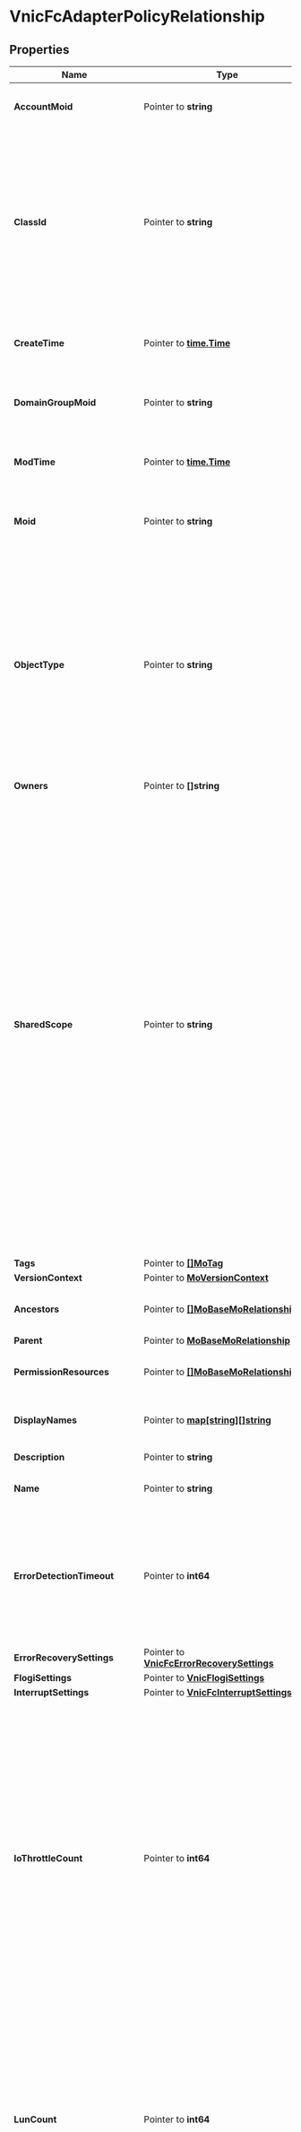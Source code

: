 # VnicFcAdapterPolicyRelationship

## Properties

Name | Type | Description | Notes
------------ | ------------- | ------------- | -------------
**AccountMoid** | Pointer to **string** | The Account ID for this managed object. | [optional] [readonly] 
**ClassId** | Pointer to **string** | The concrete type of this complex type. Its value must be the same as the &#39;objectType&#39; property. The OpenAPI document references this property as a discriminator value. | [readonly] 
**CreateTime** | Pointer to [**time.Time**](time.Time.md) | The time when this managed object was created. | [optional] [readonly] 
**DomainGroupMoid** | Pointer to **string** | The DomainGroup ID for this managed object. | [optional] [readonly] 
**ModTime** | Pointer to [**time.Time**](time.Time.md) | The time when this managed object was last modified. | [optional] [readonly] 
**Moid** | Pointer to **string** | The unique identifier of this Managed Object instance. | [optional] 
**ObjectType** | Pointer to **string** | The fully-qualified type of this managed object, i.e. the class name. This property is optional. The ObjectType is implied from the URL path. If specified, the value of objectType must match the class name specified in the URL path. | [readonly] 
**Owners** | Pointer to **[]string** |  | [optional] 
**SharedScope** | Pointer to **string** | Intersight provides pre-built workflows, tasks and policies to end users through global catalogs. Objects that are made available through global catalogs are said to have a &#39;shared&#39; ownership. Shared objects are either made globally available to all end users or restricted to end users based on their license entitlement. Users can use this property to differentiate the scope (global or a specific license tier) to which a shared MO belongs. | [optional] [readonly] 
**Tags** | Pointer to [**[]MoTag**](mo.Tag.md) |  | [optional] 
**VersionContext** | Pointer to [**MoVersionContext**](mo.VersionContext.md) |  | [optional] 
**Ancestors** | Pointer to [**[]MoBaseMoRelationship**](mo.BaseMo.Relationship.md) | An array of relationships to moBaseMo resources. | [optional] [readonly] 
**Parent** | Pointer to [**MoBaseMoRelationship**](mo.BaseMo.Relationship.md) |  | [optional] 
**PermissionResources** | Pointer to [**[]MoBaseMoRelationship**](mo.BaseMo.Relationship.md) | An array of relationships to moBaseMo resources. | [optional] [readonly] 
**DisplayNames** | Pointer to [**map[string][]string**](array.md) | a map of display names for a resource. | [optional] [readonly] 
**Description** | Pointer to **string** | Description of the policy. | [optional] 
**Name** | Pointer to **string** | Name of the concrete policy. | [optional] 
**ErrorDetectionTimeout** | Pointer to **int64** | Error Detection Timeout, also referred to as EDTOV, is the number of milliseconds to wait before the system assumes that an error has occurred. | [optional] 
**ErrorRecoverySettings** | Pointer to [**VnicFcErrorRecoverySettings**](vnic.FcErrorRecoverySettings.md) |  | [optional] 
**FlogiSettings** | Pointer to [**VnicFlogiSettings**](vnic.FlogiSettings.md) |  | [optional] 
**InterruptSettings** | Pointer to [**VnicFcInterruptSettings**](vnic.FcInterruptSettings.md) |  | [optional] 
**IoThrottleCount** | Pointer to **int64** | The maximum number of data or control I/O operations that can be pending for the virtual interface at one time. If this value is exceeded, the additional I/O operations wait in the queue until the number of pending I/O operations decreases and the additional operations can be processed. | [optional] 
**LunCount** | Pointer to **int64** | The maximum number of LUNs that the Fibre Channel driver will export or show. The maximum number of LUNs is usually controlled by the operating system running on the server. | [optional] 
**LunQueueDepth** | Pointer to **int64** | The number of commands that the HBA can send and receive in a single transmission per LUN. | [optional] 
**PlogiSettings** | Pointer to [**VnicPlogiSettings**](vnic.PlogiSettings.md) |  | [optional] 
**ResourceAllocationTimeout** | Pointer to **int64** | Resource Allocation Timeout, also referred to as RATOV, is the number of milliseconds to wait before the system assumes that a resource cannot be properly allocated. | [optional] 
**RxQueueSettings** | Pointer to [**VnicFcQueueSettings**](vnic.FcQueueSettings.md) |  | [optional] 
**ScsiQueueSettings** | Pointer to [**VnicScsiQueueSettings**](vnic.ScsiQueueSettings.md) |  | [optional] 
**TxQueueSettings** | Pointer to [**VnicFcQueueSettings**](vnic.FcQueueSettings.md) |  | [optional] 
**Organization** | Pointer to [**OrganizationOrganizationRelationship**](organization.Organization.Relationship.md) |  | [optional] 

## Methods

### NewVnicFcAdapterPolicyRelationship

`func NewVnicFcAdapterPolicyRelationship(classId string, objectType string, ) *VnicFcAdapterPolicyRelationship`

NewVnicFcAdapterPolicyRelationship instantiates a new VnicFcAdapterPolicyRelationship object
This constructor will assign default values to properties that have it defined,
and makes sure properties required by API are set, but the set of arguments
will change when the set of required properties is changed

### NewVnicFcAdapterPolicyRelationshipWithDefaults

`func NewVnicFcAdapterPolicyRelationshipWithDefaults() *VnicFcAdapterPolicyRelationship`

NewVnicFcAdapterPolicyRelationshipWithDefaults instantiates a new VnicFcAdapterPolicyRelationship object
This constructor will only assign default values to properties that have it defined,
but it doesn't guarantee that properties required by API are set

### GetAccountMoid

`func (o *VnicFcAdapterPolicyRelationship) GetAccountMoid() string`

GetAccountMoid returns the AccountMoid field if non-nil, zero value otherwise.

### GetAccountMoidOk

`func (o *VnicFcAdapterPolicyRelationship) GetAccountMoidOk() (*string, bool)`

GetAccountMoidOk returns a tuple with the AccountMoid field if it's non-nil, zero value otherwise
and a boolean to check if the value has been set.

### SetAccountMoid

`func (o *VnicFcAdapterPolicyRelationship) SetAccountMoid(v string)`

SetAccountMoid sets AccountMoid field to given value.

### HasAccountMoid

`func (o *VnicFcAdapterPolicyRelationship) HasAccountMoid() bool`

HasAccountMoid returns a boolean if a field has been set.

### GetClassId

`func (o *VnicFcAdapterPolicyRelationship) GetClassId() string`

GetClassId returns the ClassId field if non-nil, zero value otherwise.

### GetClassIdOk

`func (o *VnicFcAdapterPolicyRelationship) GetClassIdOk() (*string, bool)`

GetClassIdOk returns a tuple with the ClassId field if it's non-nil, zero value otherwise
and a boolean to check if the value has been set.

### SetClassId

`func (o *VnicFcAdapterPolicyRelationship) SetClassId(v string)`

SetClassId sets ClassId field to given value.


### GetCreateTime

`func (o *VnicFcAdapterPolicyRelationship) GetCreateTime() time.Time`

GetCreateTime returns the CreateTime field if non-nil, zero value otherwise.

### GetCreateTimeOk

`func (o *VnicFcAdapterPolicyRelationship) GetCreateTimeOk() (*time.Time, bool)`

GetCreateTimeOk returns a tuple with the CreateTime field if it's non-nil, zero value otherwise
and a boolean to check if the value has been set.

### SetCreateTime

`func (o *VnicFcAdapterPolicyRelationship) SetCreateTime(v time.Time)`

SetCreateTime sets CreateTime field to given value.

### HasCreateTime

`func (o *VnicFcAdapterPolicyRelationship) HasCreateTime() bool`

HasCreateTime returns a boolean if a field has been set.

### GetDomainGroupMoid

`func (o *VnicFcAdapterPolicyRelationship) GetDomainGroupMoid() string`

GetDomainGroupMoid returns the DomainGroupMoid field if non-nil, zero value otherwise.

### GetDomainGroupMoidOk

`func (o *VnicFcAdapterPolicyRelationship) GetDomainGroupMoidOk() (*string, bool)`

GetDomainGroupMoidOk returns a tuple with the DomainGroupMoid field if it's non-nil, zero value otherwise
and a boolean to check if the value has been set.

### SetDomainGroupMoid

`func (o *VnicFcAdapterPolicyRelationship) SetDomainGroupMoid(v string)`

SetDomainGroupMoid sets DomainGroupMoid field to given value.

### HasDomainGroupMoid

`func (o *VnicFcAdapterPolicyRelationship) HasDomainGroupMoid() bool`

HasDomainGroupMoid returns a boolean if a field has been set.

### GetModTime

`func (o *VnicFcAdapterPolicyRelationship) GetModTime() time.Time`

GetModTime returns the ModTime field if non-nil, zero value otherwise.

### GetModTimeOk

`func (o *VnicFcAdapterPolicyRelationship) GetModTimeOk() (*time.Time, bool)`

GetModTimeOk returns a tuple with the ModTime field if it's non-nil, zero value otherwise
and a boolean to check if the value has been set.

### SetModTime

`func (o *VnicFcAdapterPolicyRelationship) SetModTime(v time.Time)`

SetModTime sets ModTime field to given value.

### HasModTime

`func (o *VnicFcAdapterPolicyRelationship) HasModTime() bool`

HasModTime returns a boolean if a field has been set.

### GetMoid

`func (o *VnicFcAdapterPolicyRelationship) GetMoid() string`

GetMoid returns the Moid field if non-nil, zero value otherwise.

### GetMoidOk

`func (o *VnicFcAdapterPolicyRelationship) GetMoidOk() (*string, bool)`

GetMoidOk returns a tuple with the Moid field if it's non-nil, zero value otherwise
and a boolean to check if the value has been set.

### SetMoid

`func (o *VnicFcAdapterPolicyRelationship) SetMoid(v string)`

SetMoid sets Moid field to given value.

### HasMoid

`func (o *VnicFcAdapterPolicyRelationship) HasMoid() bool`

HasMoid returns a boolean if a field has been set.

### GetObjectType

`func (o *VnicFcAdapterPolicyRelationship) GetObjectType() string`

GetObjectType returns the ObjectType field if non-nil, zero value otherwise.

### GetObjectTypeOk

`func (o *VnicFcAdapterPolicyRelationship) GetObjectTypeOk() (*string, bool)`

GetObjectTypeOk returns a tuple with the ObjectType field if it's non-nil, zero value otherwise
and a boolean to check if the value has been set.

### SetObjectType

`func (o *VnicFcAdapterPolicyRelationship) SetObjectType(v string)`

SetObjectType sets ObjectType field to given value.


### GetOwners

`func (o *VnicFcAdapterPolicyRelationship) GetOwners() []string`

GetOwners returns the Owners field if non-nil, zero value otherwise.

### GetOwnersOk

`func (o *VnicFcAdapterPolicyRelationship) GetOwnersOk() (*[]string, bool)`

GetOwnersOk returns a tuple with the Owners field if it's non-nil, zero value otherwise
and a boolean to check if the value has been set.

### SetOwners

`func (o *VnicFcAdapterPolicyRelationship) SetOwners(v []string)`

SetOwners sets Owners field to given value.

### HasOwners

`func (o *VnicFcAdapterPolicyRelationship) HasOwners() bool`

HasOwners returns a boolean if a field has been set.

### GetSharedScope

`func (o *VnicFcAdapterPolicyRelationship) GetSharedScope() string`

GetSharedScope returns the SharedScope field if non-nil, zero value otherwise.

### GetSharedScopeOk

`func (o *VnicFcAdapterPolicyRelationship) GetSharedScopeOk() (*string, bool)`

GetSharedScopeOk returns a tuple with the SharedScope field if it's non-nil, zero value otherwise
and a boolean to check if the value has been set.

### SetSharedScope

`func (o *VnicFcAdapterPolicyRelationship) SetSharedScope(v string)`

SetSharedScope sets SharedScope field to given value.

### HasSharedScope

`func (o *VnicFcAdapterPolicyRelationship) HasSharedScope() bool`

HasSharedScope returns a boolean if a field has been set.

### GetTags

`func (o *VnicFcAdapterPolicyRelationship) GetTags() []MoTag`

GetTags returns the Tags field if non-nil, zero value otherwise.

### GetTagsOk

`func (o *VnicFcAdapterPolicyRelationship) GetTagsOk() (*[]MoTag, bool)`

GetTagsOk returns a tuple with the Tags field if it's non-nil, zero value otherwise
and a boolean to check if the value has been set.

### SetTags

`func (o *VnicFcAdapterPolicyRelationship) SetTags(v []MoTag)`

SetTags sets Tags field to given value.

### HasTags

`func (o *VnicFcAdapterPolicyRelationship) HasTags() bool`

HasTags returns a boolean if a field has been set.

### GetVersionContext

`func (o *VnicFcAdapterPolicyRelationship) GetVersionContext() MoVersionContext`

GetVersionContext returns the VersionContext field if non-nil, zero value otherwise.

### GetVersionContextOk

`func (o *VnicFcAdapterPolicyRelationship) GetVersionContextOk() (*MoVersionContext, bool)`

GetVersionContextOk returns a tuple with the VersionContext field if it's non-nil, zero value otherwise
and a boolean to check if the value has been set.

### SetVersionContext

`func (o *VnicFcAdapterPolicyRelationship) SetVersionContext(v MoVersionContext)`

SetVersionContext sets VersionContext field to given value.

### HasVersionContext

`func (o *VnicFcAdapterPolicyRelationship) HasVersionContext() bool`

HasVersionContext returns a boolean if a field has been set.

### GetAncestors

`func (o *VnicFcAdapterPolicyRelationship) GetAncestors() []MoBaseMoRelationship`

GetAncestors returns the Ancestors field if non-nil, zero value otherwise.

### GetAncestorsOk

`func (o *VnicFcAdapterPolicyRelationship) GetAncestorsOk() (*[]MoBaseMoRelationship, bool)`

GetAncestorsOk returns a tuple with the Ancestors field if it's non-nil, zero value otherwise
and a boolean to check if the value has been set.

### SetAncestors

`func (o *VnicFcAdapterPolicyRelationship) SetAncestors(v []MoBaseMoRelationship)`

SetAncestors sets Ancestors field to given value.

### HasAncestors

`func (o *VnicFcAdapterPolicyRelationship) HasAncestors() bool`

HasAncestors returns a boolean if a field has been set.

### GetParent

`func (o *VnicFcAdapterPolicyRelationship) GetParent() MoBaseMoRelationship`

GetParent returns the Parent field if non-nil, zero value otherwise.

### GetParentOk

`func (o *VnicFcAdapterPolicyRelationship) GetParentOk() (*MoBaseMoRelationship, bool)`

GetParentOk returns a tuple with the Parent field if it's non-nil, zero value otherwise
and a boolean to check if the value has been set.

### SetParent

`func (o *VnicFcAdapterPolicyRelationship) SetParent(v MoBaseMoRelationship)`

SetParent sets Parent field to given value.

### HasParent

`func (o *VnicFcAdapterPolicyRelationship) HasParent() bool`

HasParent returns a boolean if a field has been set.

### GetPermissionResources

`func (o *VnicFcAdapterPolicyRelationship) GetPermissionResources() []MoBaseMoRelationship`

GetPermissionResources returns the PermissionResources field if non-nil, zero value otherwise.

### GetPermissionResourcesOk

`func (o *VnicFcAdapterPolicyRelationship) GetPermissionResourcesOk() (*[]MoBaseMoRelationship, bool)`

GetPermissionResourcesOk returns a tuple with the PermissionResources field if it's non-nil, zero value otherwise
and a boolean to check if the value has been set.

### SetPermissionResources

`func (o *VnicFcAdapterPolicyRelationship) SetPermissionResources(v []MoBaseMoRelationship)`

SetPermissionResources sets PermissionResources field to given value.

### HasPermissionResources

`func (o *VnicFcAdapterPolicyRelationship) HasPermissionResources() bool`

HasPermissionResources returns a boolean if a field has been set.

### GetDisplayNames

`func (o *VnicFcAdapterPolicyRelationship) GetDisplayNames() map[string][]string`

GetDisplayNames returns the DisplayNames field if non-nil, zero value otherwise.

### GetDisplayNamesOk

`func (o *VnicFcAdapterPolicyRelationship) GetDisplayNamesOk() (*map[string][]string, bool)`

GetDisplayNamesOk returns a tuple with the DisplayNames field if it's non-nil, zero value otherwise
and a boolean to check if the value has been set.

### SetDisplayNames

`func (o *VnicFcAdapterPolicyRelationship) SetDisplayNames(v map[string][]string)`

SetDisplayNames sets DisplayNames field to given value.

### HasDisplayNames

`func (o *VnicFcAdapterPolicyRelationship) HasDisplayNames() bool`

HasDisplayNames returns a boolean if a field has been set.

### SetDisplayNamesNil

`func (o *VnicFcAdapterPolicyRelationship) SetDisplayNamesNil(b bool)`

 SetDisplayNamesNil sets the value for DisplayNames to be an explicit nil

### UnsetDisplayNames
`func (o *VnicFcAdapterPolicyRelationship) UnsetDisplayNames()`

UnsetDisplayNames ensures that no value is present for DisplayNames, not even an explicit nil
### GetDescription

`func (o *VnicFcAdapterPolicyRelationship) GetDescription() string`

GetDescription returns the Description field if non-nil, zero value otherwise.

### GetDescriptionOk

`func (o *VnicFcAdapterPolicyRelationship) GetDescriptionOk() (*string, bool)`

GetDescriptionOk returns a tuple with the Description field if it's non-nil, zero value otherwise
and a boolean to check if the value has been set.

### SetDescription

`func (o *VnicFcAdapterPolicyRelationship) SetDescription(v string)`

SetDescription sets Description field to given value.

### HasDescription

`func (o *VnicFcAdapterPolicyRelationship) HasDescription() bool`

HasDescription returns a boolean if a field has been set.

### GetName

`func (o *VnicFcAdapterPolicyRelationship) GetName() string`

GetName returns the Name field if non-nil, zero value otherwise.

### GetNameOk

`func (o *VnicFcAdapterPolicyRelationship) GetNameOk() (*string, bool)`

GetNameOk returns a tuple with the Name field if it's non-nil, zero value otherwise
and a boolean to check if the value has been set.

### SetName

`func (o *VnicFcAdapterPolicyRelationship) SetName(v string)`

SetName sets Name field to given value.

### HasName

`func (o *VnicFcAdapterPolicyRelationship) HasName() bool`

HasName returns a boolean if a field has been set.

### GetErrorDetectionTimeout

`func (o *VnicFcAdapterPolicyRelationship) GetErrorDetectionTimeout() int64`

GetErrorDetectionTimeout returns the ErrorDetectionTimeout field if non-nil, zero value otherwise.

### GetErrorDetectionTimeoutOk

`func (o *VnicFcAdapterPolicyRelationship) GetErrorDetectionTimeoutOk() (*int64, bool)`

GetErrorDetectionTimeoutOk returns a tuple with the ErrorDetectionTimeout field if it's non-nil, zero value otherwise
and a boolean to check if the value has been set.

### SetErrorDetectionTimeout

`func (o *VnicFcAdapterPolicyRelationship) SetErrorDetectionTimeout(v int64)`

SetErrorDetectionTimeout sets ErrorDetectionTimeout field to given value.

### HasErrorDetectionTimeout

`func (o *VnicFcAdapterPolicyRelationship) HasErrorDetectionTimeout() bool`

HasErrorDetectionTimeout returns a boolean if a field has been set.

### GetErrorRecoverySettings

`func (o *VnicFcAdapterPolicyRelationship) GetErrorRecoverySettings() VnicFcErrorRecoverySettings`

GetErrorRecoverySettings returns the ErrorRecoverySettings field if non-nil, zero value otherwise.

### GetErrorRecoverySettingsOk

`func (o *VnicFcAdapterPolicyRelationship) GetErrorRecoverySettingsOk() (*VnicFcErrorRecoverySettings, bool)`

GetErrorRecoverySettingsOk returns a tuple with the ErrorRecoverySettings field if it's non-nil, zero value otherwise
and a boolean to check if the value has been set.

### SetErrorRecoverySettings

`func (o *VnicFcAdapterPolicyRelationship) SetErrorRecoverySettings(v VnicFcErrorRecoverySettings)`

SetErrorRecoverySettings sets ErrorRecoverySettings field to given value.

### HasErrorRecoverySettings

`func (o *VnicFcAdapterPolicyRelationship) HasErrorRecoverySettings() bool`

HasErrorRecoverySettings returns a boolean if a field has been set.

### GetFlogiSettings

`func (o *VnicFcAdapterPolicyRelationship) GetFlogiSettings() VnicFlogiSettings`

GetFlogiSettings returns the FlogiSettings field if non-nil, zero value otherwise.

### GetFlogiSettingsOk

`func (o *VnicFcAdapterPolicyRelationship) GetFlogiSettingsOk() (*VnicFlogiSettings, bool)`

GetFlogiSettingsOk returns a tuple with the FlogiSettings field if it's non-nil, zero value otherwise
and a boolean to check if the value has been set.

### SetFlogiSettings

`func (o *VnicFcAdapterPolicyRelationship) SetFlogiSettings(v VnicFlogiSettings)`

SetFlogiSettings sets FlogiSettings field to given value.

### HasFlogiSettings

`func (o *VnicFcAdapterPolicyRelationship) HasFlogiSettings() bool`

HasFlogiSettings returns a boolean if a field has been set.

### GetInterruptSettings

`func (o *VnicFcAdapterPolicyRelationship) GetInterruptSettings() VnicFcInterruptSettings`

GetInterruptSettings returns the InterruptSettings field if non-nil, zero value otherwise.

### GetInterruptSettingsOk

`func (o *VnicFcAdapterPolicyRelationship) GetInterruptSettingsOk() (*VnicFcInterruptSettings, bool)`

GetInterruptSettingsOk returns a tuple with the InterruptSettings field if it's non-nil, zero value otherwise
and a boolean to check if the value has been set.

### SetInterruptSettings

`func (o *VnicFcAdapterPolicyRelationship) SetInterruptSettings(v VnicFcInterruptSettings)`

SetInterruptSettings sets InterruptSettings field to given value.

### HasInterruptSettings

`func (o *VnicFcAdapterPolicyRelationship) HasInterruptSettings() bool`

HasInterruptSettings returns a boolean if a field has been set.

### GetIoThrottleCount

`func (o *VnicFcAdapterPolicyRelationship) GetIoThrottleCount() int64`

GetIoThrottleCount returns the IoThrottleCount field if non-nil, zero value otherwise.

### GetIoThrottleCountOk

`func (o *VnicFcAdapterPolicyRelationship) GetIoThrottleCountOk() (*int64, bool)`

GetIoThrottleCountOk returns a tuple with the IoThrottleCount field if it's non-nil, zero value otherwise
and a boolean to check if the value has been set.

### SetIoThrottleCount

`func (o *VnicFcAdapterPolicyRelationship) SetIoThrottleCount(v int64)`

SetIoThrottleCount sets IoThrottleCount field to given value.

### HasIoThrottleCount

`func (o *VnicFcAdapterPolicyRelationship) HasIoThrottleCount() bool`

HasIoThrottleCount returns a boolean if a field has been set.

### GetLunCount

`func (o *VnicFcAdapterPolicyRelationship) GetLunCount() int64`

GetLunCount returns the LunCount field if non-nil, zero value otherwise.

### GetLunCountOk

`func (o *VnicFcAdapterPolicyRelationship) GetLunCountOk() (*int64, bool)`

GetLunCountOk returns a tuple with the LunCount field if it's non-nil, zero value otherwise
and a boolean to check if the value has been set.

### SetLunCount

`func (o *VnicFcAdapterPolicyRelationship) SetLunCount(v int64)`

SetLunCount sets LunCount field to given value.

### HasLunCount

`func (o *VnicFcAdapterPolicyRelationship) HasLunCount() bool`

HasLunCount returns a boolean if a field has been set.

### GetLunQueueDepth

`func (o *VnicFcAdapterPolicyRelationship) GetLunQueueDepth() int64`

GetLunQueueDepth returns the LunQueueDepth field if non-nil, zero value otherwise.

### GetLunQueueDepthOk

`func (o *VnicFcAdapterPolicyRelationship) GetLunQueueDepthOk() (*int64, bool)`

GetLunQueueDepthOk returns a tuple with the LunQueueDepth field if it's non-nil, zero value otherwise
and a boolean to check if the value has been set.

### SetLunQueueDepth

`func (o *VnicFcAdapterPolicyRelationship) SetLunQueueDepth(v int64)`

SetLunQueueDepth sets LunQueueDepth field to given value.

### HasLunQueueDepth

`func (o *VnicFcAdapterPolicyRelationship) HasLunQueueDepth() bool`

HasLunQueueDepth returns a boolean if a field has been set.

### GetPlogiSettings

`func (o *VnicFcAdapterPolicyRelationship) GetPlogiSettings() VnicPlogiSettings`

GetPlogiSettings returns the PlogiSettings field if non-nil, zero value otherwise.

### GetPlogiSettingsOk

`func (o *VnicFcAdapterPolicyRelationship) GetPlogiSettingsOk() (*VnicPlogiSettings, bool)`

GetPlogiSettingsOk returns a tuple with the PlogiSettings field if it's non-nil, zero value otherwise
and a boolean to check if the value has been set.

### SetPlogiSettings

`func (o *VnicFcAdapterPolicyRelationship) SetPlogiSettings(v VnicPlogiSettings)`

SetPlogiSettings sets PlogiSettings field to given value.

### HasPlogiSettings

`func (o *VnicFcAdapterPolicyRelationship) HasPlogiSettings() bool`

HasPlogiSettings returns a boolean if a field has been set.

### GetResourceAllocationTimeout

`func (o *VnicFcAdapterPolicyRelationship) GetResourceAllocationTimeout() int64`

GetResourceAllocationTimeout returns the ResourceAllocationTimeout field if non-nil, zero value otherwise.

### GetResourceAllocationTimeoutOk

`func (o *VnicFcAdapterPolicyRelationship) GetResourceAllocationTimeoutOk() (*int64, bool)`

GetResourceAllocationTimeoutOk returns a tuple with the ResourceAllocationTimeout field if it's non-nil, zero value otherwise
and a boolean to check if the value has been set.

### SetResourceAllocationTimeout

`func (o *VnicFcAdapterPolicyRelationship) SetResourceAllocationTimeout(v int64)`

SetResourceAllocationTimeout sets ResourceAllocationTimeout field to given value.

### HasResourceAllocationTimeout

`func (o *VnicFcAdapterPolicyRelationship) HasResourceAllocationTimeout() bool`

HasResourceAllocationTimeout returns a boolean if a field has been set.

### GetRxQueueSettings

`func (o *VnicFcAdapterPolicyRelationship) GetRxQueueSettings() VnicFcQueueSettings`

GetRxQueueSettings returns the RxQueueSettings field if non-nil, zero value otherwise.

### GetRxQueueSettingsOk

`func (o *VnicFcAdapterPolicyRelationship) GetRxQueueSettingsOk() (*VnicFcQueueSettings, bool)`

GetRxQueueSettingsOk returns a tuple with the RxQueueSettings field if it's non-nil, zero value otherwise
and a boolean to check if the value has been set.

### SetRxQueueSettings

`func (o *VnicFcAdapterPolicyRelationship) SetRxQueueSettings(v VnicFcQueueSettings)`

SetRxQueueSettings sets RxQueueSettings field to given value.

### HasRxQueueSettings

`func (o *VnicFcAdapterPolicyRelationship) HasRxQueueSettings() bool`

HasRxQueueSettings returns a boolean if a field has been set.

### GetScsiQueueSettings

`func (o *VnicFcAdapterPolicyRelationship) GetScsiQueueSettings() VnicScsiQueueSettings`

GetScsiQueueSettings returns the ScsiQueueSettings field if non-nil, zero value otherwise.

### GetScsiQueueSettingsOk

`func (o *VnicFcAdapterPolicyRelationship) GetScsiQueueSettingsOk() (*VnicScsiQueueSettings, bool)`

GetScsiQueueSettingsOk returns a tuple with the ScsiQueueSettings field if it's non-nil, zero value otherwise
and a boolean to check if the value has been set.

### SetScsiQueueSettings

`func (o *VnicFcAdapterPolicyRelationship) SetScsiQueueSettings(v VnicScsiQueueSettings)`

SetScsiQueueSettings sets ScsiQueueSettings field to given value.

### HasScsiQueueSettings

`func (o *VnicFcAdapterPolicyRelationship) HasScsiQueueSettings() bool`

HasScsiQueueSettings returns a boolean if a field has been set.

### GetTxQueueSettings

`func (o *VnicFcAdapterPolicyRelationship) GetTxQueueSettings() VnicFcQueueSettings`

GetTxQueueSettings returns the TxQueueSettings field if non-nil, zero value otherwise.

### GetTxQueueSettingsOk

`func (o *VnicFcAdapterPolicyRelationship) GetTxQueueSettingsOk() (*VnicFcQueueSettings, bool)`

GetTxQueueSettingsOk returns a tuple with the TxQueueSettings field if it's non-nil, zero value otherwise
and a boolean to check if the value has been set.

### SetTxQueueSettings

`func (o *VnicFcAdapterPolicyRelationship) SetTxQueueSettings(v VnicFcQueueSettings)`

SetTxQueueSettings sets TxQueueSettings field to given value.

### HasTxQueueSettings

`func (o *VnicFcAdapterPolicyRelationship) HasTxQueueSettings() bool`

HasTxQueueSettings returns a boolean if a field has been set.

### GetOrganization

`func (o *VnicFcAdapterPolicyRelationship) GetOrganization() OrganizationOrganizationRelationship`

GetOrganization returns the Organization field if non-nil, zero value otherwise.

### GetOrganizationOk

`func (o *VnicFcAdapterPolicyRelationship) GetOrganizationOk() (*OrganizationOrganizationRelationship, bool)`

GetOrganizationOk returns a tuple with the Organization field if it's non-nil, zero value otherwise
and a boolean to check if the value has been set.

### SetOrganization

`func (o *VnicFcAdapterPolicyRelationship) SetOrganization(v OrganizationOrganizationRelationship)`

SetOrganization sets Organization field to given value.

### HasOrganization

`func (o *VnicFcAdapterPolicyRelationship) HasOrganization() bool`

HasOrganization returns a boolean if a field has been set.


[[Back to Model list]](../README.md#documentation-for-models) [[Back to API list]](../README.md#documentation-for-api-endpoints) [[Back to README]](../README.md)


